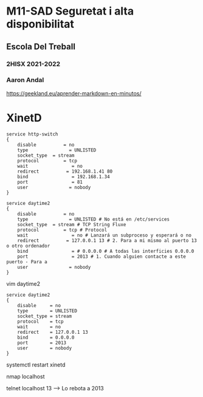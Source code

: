 # M11-SAD Seguretat i alta disponibilitat
## Escola Del Treball
### 2HISX 2021-2022
### Aaron Andal

https://geekland.eu/aprender-markdown-en-minutos/ 

# XinetD
```
service http-switch
{  
    disable          = no  
    type               = UNLISTED  
    socket_type  = stream
    protocol         = tcp  
    wait                = no  
    redirect          = 192.168.1.41 80  
    bind                = 192.168.1.34  
    port                = 81  
    user               = nobody
}
```
```
service daytime2
{  
    disable          = no  
    type               = UNLISTED # No está en /etc/services 
    socket_type  = stream # TCP String Fluxe
    protocol         = tcp # Protocol
    wait                = no # Lanzará un subproceso y esperará o no
    redirect          = 127.0.0.1 13 # 2. Para a mi mismo al puerto 13 o otro ordenador
    bind                = # 0.0.0.0 # A todas las interficies 0.0.0.0 
    port                = 2013 # 1. Cuando alguien contacte a este puerto - Para a 
    user               = nobody
}
```
vim daytime2
```
service daytime2
{  
    disable     = no  
    type        = UNLISTED
    socket_type	= stream
    protocol    = tcp
    wait        = no
    redirect    = 127.0.0.1 13
    bind        = 0.0.0.0 
    port        = 2013 
    user        = nobody
}
```

systemctl restart xinetd

nmap localhost

telnet localhost 13 --> Lo rebota a 2013